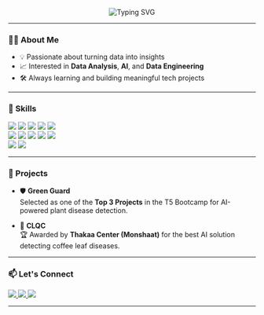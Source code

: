 <p align="center">
  <img src="https://readme-typing-svg.herokuapp.com?font=Fira+Code&size=24&pause=1000&color=36BCF7&center=true&vCenter=true&width=435&lines=Hi+there%2C+I'm+Lena+%F0%9F%91%8B;IT+Graduate+%E2%80%A2+Data+Analyst+%E2%80%A2+AI+%E2%80%A2+Data+Engineer" alt="Typing SVG" />
</p>

---

### 👩‍💻 About Me

- 💡 Passionate about turning data into insights  
- 📈 Interested in **Data Analysis**, **AI**, and **Data Engineering**  
- 🛠️ Always learning and building meaningful tech projects  

---

### 🧠 Skills

<p align="left">
  <img src="https://img.shields.io/badge/Python-3776AB?style=flat&logo=python&logoColor=white" />
  <img src="https://img.shields.io/badge/Pandas-150458?style=flat&logo=pandas&logoColor=white" />
  <img src="https://img.shields.io/badge/Numpy-013243?style=flat&logo=numpy&logoColor=white" />
  <img src="https://img.shields.io/badge/Matplotlib-11557C?style=flat&logo=matplotlib&logoColor=white" />
  <img src="https://img.shields.io/badge/Seaborn-3776AB?style=flat&logo=python&logoColor=white" />
  <br/>
  <img src="https://img.shields.io/badge/scikit--learn-F7931E?style=flat&logo=scikit-learn&logoColor=white" />
  <img src="https://img.shields.io/badge/XGBoost-EC6B23?style=flat&logo=xgboost&logoColor=white" />
  <img src="https://img.shields.io/badge/SQL-4479A1?style=flat&logo=postgresql&logoColor=white" />
  <img src="https://img.shields.io/badge/Power%20BI-F2C811?style=flat&logo=powerbi&logoColor=black" />
  <img src="https://img.shields.io/badge/Excel-217346?style=flat&logo=microsoft-excel&logoColor=white" />
  <br/>
  <img src="https://img.shields.io/badge/Git-F05032?style=flat&logo=git&logoColor=white" />
  <img src="https://img.shields.io/badge/GitHub-181717?style=flat&logo=github&logoColor=white" />
</p>

---

### 🚀 Projects

- 🛡️ **Green Guard**  
  Selected as one of the **Top 3 Projects** in the T5 Bootcamp for AI-powered plant disease detection.

- 🍃 **CLQC**  
  🏆 Awarded by **Thakaa Center (Monshaat)** for the best AI solution detecting coffee leaf diseases.

---

### 📫 Let's Connect

<p align="left">
  <a href="https://www.linkedin.com/in/lena-alenazi/">
    <img src="https://img.shields.io/badge/LinkedIn-0077B5?style=for-the-badge&logo=linkedin&logoColor=white" />
  </a>
  <a href="https://twitter.com/1ena08">
    <img src="https://img.shields.io/badge/Twitter-1DA1F2?style=for-the-badge&logo=twitter&logoColor=white" />
  </a>
  <a href="mailto:lena.a.alenazi@gmail.com">
    <img src="https://img.shields.io/badge/Gmail-D14836?style=for-the-badge&logo=gmail&logoColor=white" />
  </a>
</p>

---

